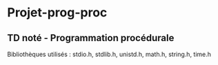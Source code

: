 # Projet-prog-proc
## TD noté - Programmation procédurale
Bibliothèques utilisés : stdio.h, stdlib.h, unistd.h, math.h, string.h, time.h
